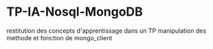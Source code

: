 # TP-IA-Nosql-MongoDB
restitution des concepts d'apprentissage dans un TP
manipulation des methode et fonction de mongo_client